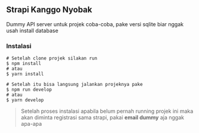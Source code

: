 ## Strapi Kanggo Nyobak

Dummy API server untuk projek coba-coba, pake versi sqlite biar nggak usah install database

### Instalasi
```shell
# Setelah clone projek silakan run
$ npm install
# atau
$ yarn install

# Setelah itu bisa langsung jalankan projeknya pake
$ npm run develop
# atau
$ yarn develop
```
> Setelah proses instalasi apabila belum pernah running projek ini maka akan diminta registrasi sama strapi, pakai **email dummy** aja nggak apa-apa
